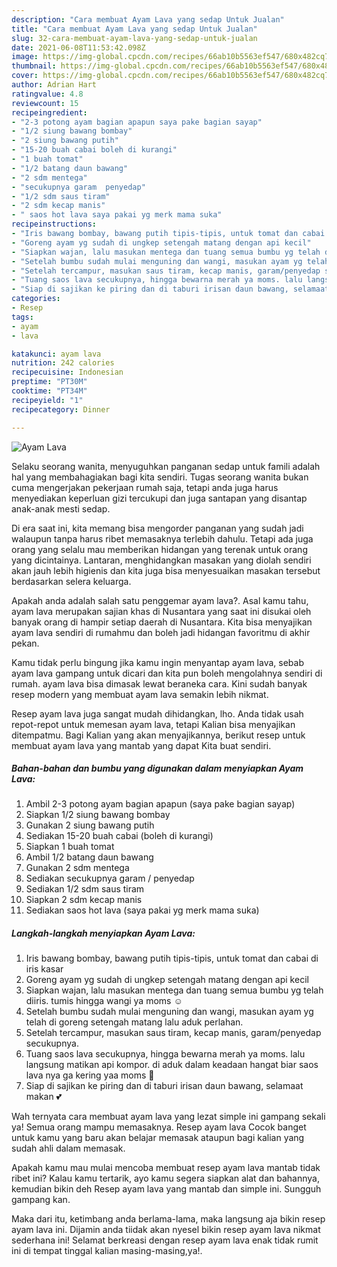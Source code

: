 ```yaml
---
description: "Cara membuat Ayam Lava yang sedap Untuk Jualan"
title: "Cara membuat Ayam Lava yang sedap Untuk Jualan"
slug: 32-cara-membuat-ayam-lava-yang-sedap-untuk-jualan
date: 2021-06-08T11:53:42.098Z
image: https://img-global.cpcdn.com/recipes/66ab10b5563ef547/680x482cq70/ayam-lava-foto-resep-utama.jpg
thumbnail: https://img-global.cpcdn.com/recipes/66ab10b5563ef547/680x482cq70/ayam-lava-foto-resep-utama.jpg
cover: https://img-global.cpcdn.com/recipes/66ab10b5563ef547/680x482cq70/ayam-lava-foto-resep-utama.jpg
author: Adrian Hart
ratingvalue: 4.8
reviewcount: 15
recipeingredient:
- "2-3 potong ayam bagian apapun saya pake bagian sayap"
- "1/2 siung bawang bombay"
- "2 siung bawang putih"
- "15-20 buah cabai boleh di kurangi"
- "1 buah tomat"
- "1/2 batang daun bawang"
- "2 sdm mentega"
- "secukupnya garam  penyedap"
- "1/2 sdm saus tiram"
- "2 sdm kecap manis"
- " saos hot lava saya pakai yg merk mama suka"
recipeinstructions:
- "Iris bawang bombay, bawang putih tipis-tipis, untuk tomat dan cabai di iris kasar"
- "Goreng ayam yg sudah di ungkep setengah matang dengan api kecil"
- "Siapkan wajan, lalu masukan mentega dan tuang semua bumbu yg telah diiris. tumis hingga wangi ya moms ☺"
- "Setelah bumbu sudah mulai menguning dan wangi, masukan ayam yg telah di goreng setengah matang lalu aduk perlahan."
- "Setelah tercampur, masukan saus tiram, kecap manis, garam/penyedap secukupnya."
- "Tuang saos lava secukupnya, hingga bewarna merah ya moms. lalu langsung matikan api kompor. di aduk dalam keadaan hangat biar saos lava nya ga kering yaa moms 🤗"
- "Siap di sajikan ke piring dan di taburi irisan daun bawang, selamaat makan 💕"
categories:
- Resep
tags:
- ayam
- lava

katakunci: ayam lava 
nutrition: 242 calories
recipecuisine: Indonesian
preptime: "PT30M"
cooktime: "PT34M"
recipeyield: "1"
recipecategory: Dinner

---
```



![Ayam Lava](https://img-global.cpcdn.com/recipes/66ab10b5563ef547/680x482cq70/ayam-lava-foto-resep-utama.jpg)

Selaku seorang wanita, menyuguhkan panganan sedap untuk famili adalah hal yang membahagiakan bagi kita sendiri. Tugas seorang  wanita bukan cuma mengerjakan pekerjaan rumah saja, tetapi anda juga harus menyediakan keperluan gizi tercukupi dan juga santapan yang disantap anak-anak mesti sedap.

Di era  saat ini, kita memang bisa mengorder panganan yang sudah jadi walaupun tanpa harus ribet memasaknya terlebih dahulu. Tetapi ada juga orang yang selalu mau memberikan hidangan yang terenak untuk orang yang dicintainya. Lantaran, menghidangkan masakan yang diolah sendiri akan jauh lebih higienis dan kita juga bisa menyesuaikan masakan tersebut berdasarkan selera keluarga. 



Apakah anda adalah salah satu penggemar ayam lava?. Asal kamu tahu, ayam lava merupakan sajian khas di Nusantara yang saat ini disukai oleh banyak orang di hampir setiap daerah di Nusantara. Kita bisa menyajikan ayam lava sendiri di rumahmu dan boleh jadi hidangan favoritmu di akhir pekan.

Kamu tidak perlu bingung jika kamu ingin menyantap ayam lava, sebab ayam lava gampang untuk dicari dan kita pun boleh mengolahnya sendiri di rumah. ayam lava bisa dimasak lewat beraneka cara. Kini sudah banyak resep modern yang membuat ayam lava semakin lebih nikmat.

Resep ayam lava juga sangat mudah dihidangkan, lho. Anda tidak usah repot-repot untuk memesan ayam lava, tetapi Kalian bisa menyajikan ditempatmu. Bagi Kalian yang akan menyajikannya, berikut resep untuk membuat ayam lava yang mantab yang dapat Kita buat sendiri.

<!--inarticleads1-->

##### Bahan-bahan dan bumbu yang digunakan dalam menyiapkan Ayam Lava:

1. Ambil 2-3 potong ayam bagian apapun (saya pake bagian sayap)
1. Siapkan 1/2 siung bawang bombay
1. Gunakan 2 siung bawang putih
1. Sediakan 15-20 buah cabai (boleh di kurangi)
1. Siapkan 1 buah tomat
1. Ambil 1/2 batang daun bawang
1. Gunakan 2 sdm mentega
1. Sediakan secukupnya garam / penyedap
1. Sediakan 1/2 sdm saus tiram
1. Siapkan 2 sdm kecap manis
1. Sediakan  saos hot lava (saya pakai yg merk mama suka)




<!--inarticleads2-->

##### Langkah-langkah menyiapkan Ayam Lava:

1. Iris bawang bombay, bawang putih tipis-tipis, untuk tomat dan cabai di iris kasar
1. Goreng ayam yg sudah di ungkep setengah matang dengan api kecil
1. Siapkan wajan, lalu masukan mentega dan tuang semua bumbu yg telah diiris. tumis hingga wangi ya moms ☺
1. Setelah bumbu sudah mulai menguning dan wangi, masukan ayam yg telah di goreng setengah matang lalu aduk perlahan.
1. Setelah tercampur, masukan saus tiram, kecap manis, garam/penyedap secukupnya.
1. Tuang saos lava secukupnya, hingga bewarna merah ya moms. lalu langsung matikan api kompor. di aduk dalam keadaan hangat biar saos lava nya ga kering yaa moms 🤗
1. Siap di sajikan ke piring dan di taburi irisan daun bawang, selamaat makan 💕




Wah ternyata cara membuat ayam lava yang lezat simple ini gampang sekali ya! Semua orang mampu memasaknya. Resep ayam lava Cocok banget untuk kamu yang baru akan belajar memasak ataupun bagi kalian yang sudah ahli dalam memasak.

Apakah kamu mau mulai mencoba membuat resep ayam lava mantab tidak ribet ini? Kalau kamu tertarik, ayo kamu segera siapkan alat dan bahannya, kemudian bikin deh Resep ayam lava yang mantab dan simple ini. Sungguh gampang kan. 

Maka dari itu, ketimbang anda berlama-lama, maka langsung aja bikin resep ayam lava ini. Dijamin anda tiidak akan nyesel bikin resep ayam lava nikmat sederhana ini! Selamat berkreasi dengan resep ayam lava enak tidak rumit ini di tempat tinggal kalian masing-masing,ya!.

